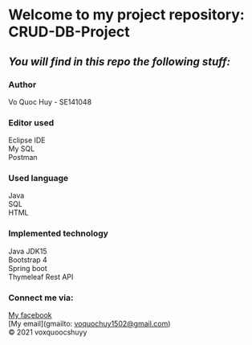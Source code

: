# Welcome to my project repository: CRUD-DB-Project
## *_You will find in this repo the following stuff:_*
### Author
Vo Quoc Huy - SE141048

### Editor used
Eclipse IDE <br>
My SQL <br>
Postman
### Used language
Java <br>
SQL <br>
HTML 
### Implemented technology
Java JDK15 <br>
Bootstrap 4 <br>
Spring boot <br>
Thymeleaf
Rest API


### Connect me via:
[My facebook](https://facebook.com/voxquoocshuyy)  
[My email](gmailto: voquochuy1502@gmail.com)<br>
© 2021 voxquoocshuyy
